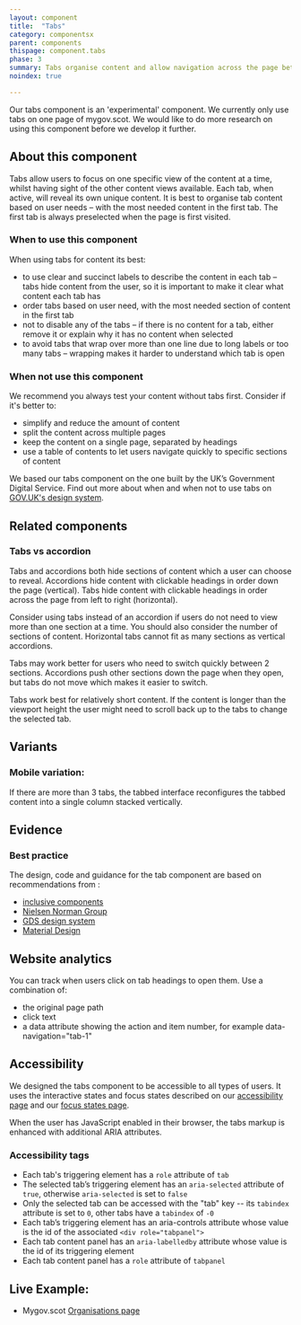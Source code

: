 ```yaml
---
layout: component
title:  "Tabs"
category: componentsx
parent: components
thispage: component.tabs
phase: 3
summary: Tabs organise content and allow navigation across the page between sections of related content.  They allow the user to view one section of content at a time.
noindex: true

---
```

Our tabs component is an 'experimental' component. We currently only use tabs on one page of mygov.scot. We would like to do more research on using this component before we develop it further.

## About this component

Tabs allow users to focus on one specific view of the content at a time, whilst having sight of the other content views available.  Each tab, when active, will reveal its own unique content.  It is best to organise tab content based on user needs – with the most needed content in the first tab. The first tab is always preselected when the page is first visited.

### When to use this component

When using tabs for content its best:

* to use clear and succinct labels to describe the content in each tab –tabs hide content from the user, so it is important to make it clear what content each tab has
* order tabs based on user need, with the most needed section of content in the first tab
* not to disable any of the tabs – if there is no content for a tab, either remove it or explain why it has no content when selected
* to avoid tabs that wrap over more than one line due to long labels or too many tabs – wrapping makes it harder to understand which tab is open

### When not use this component

We recommend you always test your content without tabs first. Consider if it's better to:

* simplify and reduce the amount of content
* split the content across multiple pages
* keep the content on a single page, separated by headings
* use a table of contents to let users navigate quickly to specific sections of content

We based our tabs component on the one built by the UK’s Government Digital Service. Find out more about when and when not to use tabs on [GOV.UK's design system](https://design-system.service.gov.uk/components/tabs/).  

## Related components

### Tabs vs accordion

Tabs and accordions both hide sections of content which a user can choose to reveal. Accordions hide content with clickable headings in order down the page (vertical). Tabs hide content with clickable headings in order across the page from left to right (horizontal).

Consider using tabs instead of an accordion if users do not need to view more than one section at a time. You should also consider the number of sections of content. Horizontal tabs cannot fit as many sections as vertical accordions.

Tabs may work better for users who need to switch quickly between 2 sections. Accordions push other sections down the page when they open, but tabs do not move which makes it easier to switch.

Tabs work best for relatively short content. If the content is longer than the viewport height the user might need to scroll back up to the tabs to change the selected tab.

## Variants

### Mobile variation:

If there are more than 3 tabs, the tabbed interface reconfigures the tabbed content into a single column stacked vertically.

## Evidence

### Best practice

The design, code and guidance for the tab component are based on recommendations from :

* [inclusive components](https://inclusive-components.design/tabbed-interfaces/)
* [Nielsen Norman Group](https://www.nngroup.com/articles/tabs-used-right/)
* [GDS design system](https://design-system.service.gov.uk/components/tabs/)
* [Material Design](https://material.io/components/tabs)

## Website analytics

You can track when users click on tab headings to open them. Use a combination of:

* the original page path
* click text
* a data attribute showing the action and item number, for example data-navigation="tab-1"

## Accessibility

We designed the tabs component to be accessible to all types of users. It uses the interactive states and focus states described on our [accessibility page](/accessibility/) and our [focus states page](/styles/states/).

When the user has JavaScript enabled in their browser, the tabs markup is enhanced with additional ARIA attributes.

### Accessibility tags

* Each tab's triggering element has a `role` attribute of `tab`
* The selected tab’s triggering element has an `aria-selected` attribute of `true`, otherwise `aria-selected` is set to `false`
* Only the selected tab can be accessed with the "tab" key -- its `tabindex` attribute is set to `0`, other tabs have a `tabindex` of `-0`
* Each tab’s triggering element has an aria-controls attribute whose value is the id of the associated `<div role="tabpanel">`
* Each tab content panel has an `aria-labelledby` attribute whose value is the id of its triggering element
* Each tab content panel has a `role` attribute of `tabpanel`

## Live Example:

* Mygov.scot [Organisations page](https://www.mygov.scot/organisations/#a)
